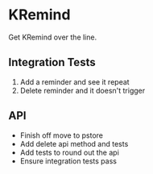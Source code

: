 # KRemind

Get KRemind over the line.

## Integration Tests

1. Add a reminder and see it repeat
1. Delete reminder and it doesn't trigger

## API

* Finish off move to pstore
* Add delete api method and tests
* Add tests to round out the api
* Ensure integration tests pass
